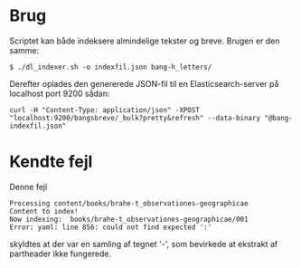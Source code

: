 # Brug

Scriptet kan både indeksere almindelige tekster og breve. Brugen er
den samme:

```
$ ./dl_indexer.sh -o indexfil.json bang-h_letters/
```

Derefter oplades den genererede JSON-fil til en Elasticsearch-server
på localhost port 9200 sådan:

```
curl -H "Content-Type: application/json" -XPOST "localhost:9200/bangsbreve/_bulk?pretty&refresh" --data-binary "@bang-indexfil.json"
```

# Kendte fejl

Denne fejl

```
Processing content/books/brahe-t_observationes-geographicae
Content to index!
Now indexing:  books/brahe-t_observationes-geographicae/001
Error: yaml: line 856: could not find expected ':'
```

skyldtes at der var en samling af tegnet '-', som bevirkede at
ekstrakt af partheader ikke fungerede. 



